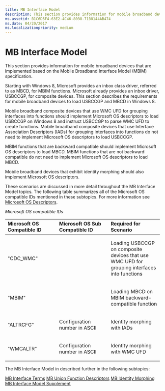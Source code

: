 ```yaml
---
title: MB Interface Model
description: This section provides information for mobile broadband devices that are implemented based on the Mobile Broadband Interface Model (MBIM) specification.
ms.assetid: B1C6D5F4-63E2-4C46-8038-71B8144AB474
ms.date: 04/20/2017
ms.localizationpriority: medium
---
```


# MB Interface Model


This section provides information for mobile broadband devices that are implemented based on the Mobile Broadband Interface Model (MBIM) specification.

Starting with Windows 8, Microsoft provides an inbox class driver, referred to as MBCD, for MBIM functions. Microsoft already provides an inbox driver, USBCCGP, for composite devices. This section describes the requirements for mobile broadband devices to load USBCCGP and MBCD in Windows 8.

Mobile broadband composite devices that use WMC UFD for grouping interfaces into functions should implement Microsoft OS descriptors to load USBCCGP on Windows 8 and instruct USBCCGP to parse WMC UFD to create functions. Mobile broadband composite devices that use Interface Association Descriptors (IADs) for grouping interfaces into functions do not need to implement Microsoft OS descriptors to load USBCCGP.

MBIM functions that are backward compatible should implement Microsoft OS descriptors to load MBCD. MBIM functions that are not backward compatible do not need to implement Microsoft OS descriptors to load MBCD.

Mobile broadband devices that exhibit identity morphing should also implement Microsoft OS descriptors.

These scenarios are discussed in more detail throughout the MB Interface Model topics. The following table summarizes all of the Microsoft OS compatible IDs mentioned in these subtopics. For more information see [Microsoft OS Descriptors](http://go.microsoft.com/fwlink/p/?linkid=308932).

*Microsoft OS compatible IDs*

<table>
<colgroup>
<col width="33%" />
<col width="33%" />
<col width="33%" />
</colgroup>
<thead>
<tr class="header">
<th align="left">Microsoft OS Compatible ID</th>
<th align="left">Microsoft OS Sub Compatible ID</th>
<th align="left">Required for Scenario</th>
</tr>
</thead>
<tbody>
<tr class="odd">
<td align="left"><p>&quot;CDC_WMC&quot;</p></td>
<td align="left"><p></p></td>
<td align="left"><p>Loading USBCCGP on composite devices that use WMC UFD for grouping interfaces into functions</p></td>
</tr>
<tr class="even">
<td align="left"><p>&quot;MBIM&quot;</p></td>
<td align="left"><p></p></td>
<td align="left"><p>Loading MBCD on MBIM backward-compatible function</p></td>
</tr>
<tr class="odd">
<td align="left"><p>&quot;ALTRCFG&quot;</p></td>
<td align="left"><p>Configuration number in ASCII</p></td>
<td align="left"><p>Identity morphing with IADs</p></td>
</tr>
<tr class="even">
<td align="left"><p>&quot;WMCALTR&quot;</p></td>
<td align="left"><p>Configuration number in ASCII</p></td>
<td align="left"><p>Identity morphing with WMC UFD</p></td>
</tr>
</tbody>
</table>

 

The MB Interface Model in described further in the following subtopics:

[MB Interface Terms](mb-interface-terms.md)
[MB Union Function Descriptors](mb-union-function-descriptors.md)
[MB Identity Morphing](mb-identity-morphing.md)
[MB Interface Model Supplement](mb-interface-model-supplement.md)
 

 





